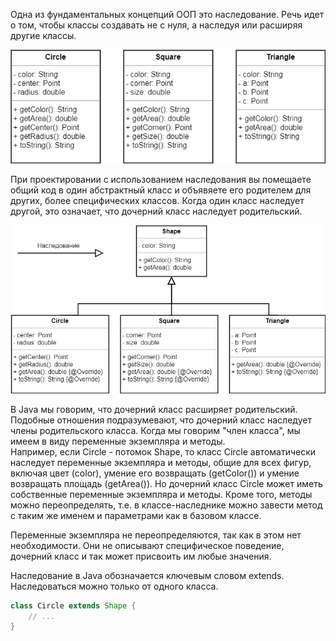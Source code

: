 Одна из фундаментальных концепций ООП это наследование. Речь идет о том, чтобы классы создавать не с нуля, а наследуя или расширяя другие классы.

![](assets/readme-01.png)

При проектировании с использованием наследования вы помещаете общий код в один абстрактный класс и объявяете его родителем для других, более специфических классов. Когда один класс наследует другой, это означает, что дочерний класс наследует родительский.

![](assets/readme-02.png)

В Java мы говорим, что дочерний класс расширяет родительский. Подобные отношения подразумевают, что дочерний класс наследует члены родительского класса. Когда мы говорим "член класса", мы имеем в виду переменные экземпляра и методы.  
Например, если Circle - потомок Shape, то класс Circle автоматически наследует переменные экземпляра и методы, общие для всех фигур, включая цвет (color), умение его возвращать (getColor()) и умение возвращать площадь (getArea()). Но дочерний класс Circle может иметь собственные переменные экземпляра и методы. Кроме того, методы можно переопределять, т.е. в классе-наследнике можно завести метод с таким же именем и параметрами как в базовом классе. 

Переменные экземпляра не переопределяются, так как в этом нет необходимости. Они не описывают специфическое поведение, дочерний класс и так может присвоить им любые значения. 

Наследование в Java обозначается ключевым словом extends. Наследоваться можно только от одного класса.
```java
class Circle extends Shape {
    // ...
}
```

